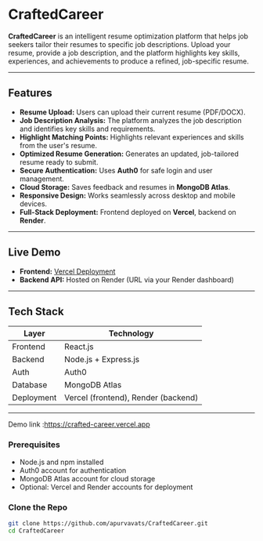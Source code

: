 # CraftedCareer

**CraftedCareer** is an intelligent resume optimization platform that helps job seekers tailor their resumes to specific job descriptions. Upload your resume, provide a job description, and the platform highlights key skills, experiences, and achievements to produce a refined, job-specific resume.

---

## Features

- **Resume Upload:** Users can upload their current resume (PDF/DOCX).
- **Job Description Analysis:** The platform analyzes the job description and identifies key skills and requirements.
- **Highlight Matching Points:** Highlights relevant experiences and skills from the user's resume.
- **Optimized Resume Generation:** Generates an updated, job-tailored resume ready to submit.
- **Secure Authentication:** Uses **Auth0** for safe login and user management.
- **Cloud Storage:** Saves feedback and resumes in **MongoDB Atlas**.
- **Responsive Design:** Works seamlessly across desktop and mobile devices.
- **Full-Stack Deployment:** Frontend deployed on **Vercel**, backend on **Render**.

---

## Live Demo

- **Frontend:** [Vercel Deployment](https://crafted-career.vercel.app)  
- **Backend API:** Hosted on Render (URL via your Render dashboard)

---

## Tech Stack

| Layer        | Technology                    |
|-------------|--------------------------------|
| Frontend    | React.js                       |
| Backend     | Node.js + Express.js           |
| Auth        | Auth0                          |
| Database    | MongoDB Atlas                  |
| Deployment  | Vercel (frontend), Render (backend) |

---

Demo link :https://crafted-career.vercel.app

### Prerequisites

- Node.js and npm installed
- Auth0 account for authentication
- MongoDB Atlas account for cloud storage
- Optional: Vercel and Render accounts for deployment

### Clone the Repo

```bash
git clone https://github.com/apurvavats/CraftedCareer.git
cd CraftedCareer
